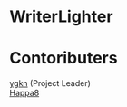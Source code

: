 # WriterLighter

# Contoributers
[ygkn](//github.com/ygkn "ygkn") (Project Leader)  
[Happa8](//github.com/Happa8 "Happa8")  

